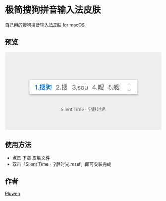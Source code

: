 # 极简搜狗拼音输入法皮肤
自己用的搜狗拼音输入法皮肤 for macOS

## 预览
![Silent Time](https://github.com/pluwen/sogou-input-skin/raw/main/preview.png)

## 使用方法
* 点击 [下载](https://github.com/pluwen/sogou-input-skin/raw/main/Silent%20Time%20%C2%B7%20%E5%AE%81%E9%9D%99%E6%97%B6%E5%85%89.mssf) 皮肤文件
* 双击「Silent Time · 宁静时光.mssf」即可安装完成

## 作者
[Pluwen](https://twitter.com/pluwen)